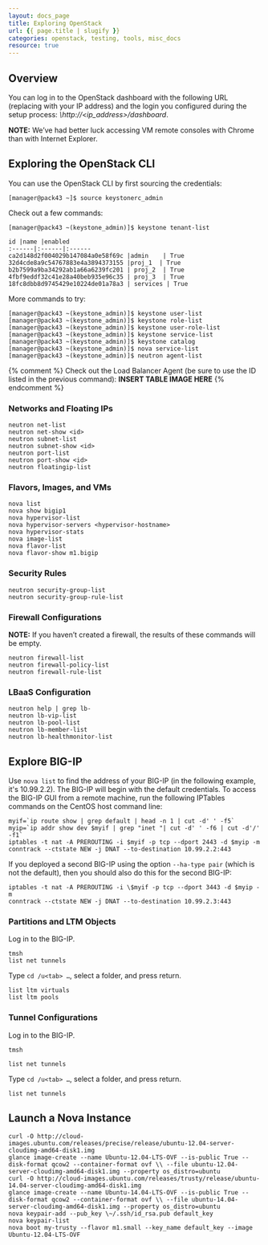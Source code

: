 ```yaml
---
layout: docs_page
title: Exploring OpenStack
url: {{ page.title | slugify }}
categories: openstack, testing, tools, misc_docs
resource: true
---
```


## Overview

You can log in to the OpenStack dashboard with the following URL (replacing with your IP address) and the login you configured during the setup process: *\http://<ip_address\>/dashboard*.

**NOTE:** We’ve had better luck accessing VM remote consoles with Chrome than with Internet Explorer.

## Exploring the OpenStack CLI

You can use the OpenStack CLI by first sourcing the credentials:

`[manager@pack43 ~]$ source keystonerc_admin`

Check out a few commands:

```
[manager@pack43 ~(keystone_admin)]$ keystone tenant-list

id |name |enabled 
:------|:------|:------
ca2d148d2f004029b147084a0e58f69c |admin    | True    
32d4cde8a9c54767883e4a3894373155 |proj_1  | True    
b2b7599a9ba34292ab1a66a6239fc201 | proj_2  | True    
4fbf9eddf32c41e28a40beb935e96c35 | proj_3  | True    
18fc8dbb8d9745429e10224de01a78a3 | services | True    
```

More commands to try:

```
[manager@pack43 ~(keystone_admin)]$ keystone user-list
[manager@pack43 ~(keystone_admin)]$ keystone role-list
[manager@pack43 ~(keystone_admin)]$ keystone user-role-list
[manager@pack43 ~(keystone_admin)]$ keystone service-list
[manager@pack43 ~(keystone_admin)]$ keystone catalog
[manager@pack43 ~(keystone_admin)]$ nova service-list
[manager@pack43 ~(keystone_admin)]$ neutron agent-list
```
{% comment %}
Check out the Load Balancer Agent (be sure to use the ID listed in the previous command):
**INSERT TABLE IMAGE HERE**
{% endcomment %}

### Networks and Floating IPs

```
neutron net-list
neutron net-show <id>
neutron subnet-list
neutron subnet-show <id>
neutron port-list
neutron port-show <id>
neutron floatingip-list
```

### Flavors, Images, and VMs

```
nova list
nova show bigip1
nova hypervisor-list
nova hypervisor-servers <hypervisor-hostname>
nova hypervisor-stats
nova image-list
nova flavor-list
nova flavor-show m1.bigip
```

### Security Rules

```
neutron security-group-list
neutron security-group-rule-list
```

### Firewall Configurations

**NOTE:** If you haven’t created a firewall, the results of these commands will be empty.

```
neutron firewall-list
neutron firewall-policy-list
neutron firewall-rule-list
```

### LBaaS Configuration

```
neutron help | grep lb-
neutron lb-vip-list
neutron lb-pool-list
neutron lb-member-list
neutron lb-healthmonitor-list
```

## Explore BIG-IP 

Use `nova list` to find the address of your BIG-IP (in the following example, it's 10.99.2.2). The BIG-IP will begin with the default credentials. To access the BIG-IP GUI from a remote machine, run the following IPTables commands on the CentOS host command line:

```
myif=`ip route show | grep default | head -n 1 | cut -d' ' -f5`
myip=`ip addr show dev $myif | grep "inet "| cut -d' ' -f6 | cut -d'/'
-f1`
iptables -t nat -A PREROUTING -i $myif -p tcp --dport 2443 -d $myip -m
conntrack --ctstate NEW -j DNAT --to-destination 10.99.2.2:443
```
If you deployed a second BIG-IP using the option `--ha-type pair` (which is not the default), then you should also do this for the second BIG-IP:

```
iptables -t nat -A PREROUTING -i \$myif -p tcp --dport 3443 -d $myip -m
conntrack --ctstate NEW -j DNAT --to-destination 10.99.2.3:443
```

### Partitions and LTM Objects

Log in to the BIG-IP.

```
tmsh
list net tunnels
```
Type `cd /u<tab> …`, select a folder, and press return.

```
list ltm virtuals
list ltm pools
```

### Tunnel Configurations

Log in to the BIG-IP.

```
tmsh

list net tunnels
```
Type `cd /u<tab> …`, select a folder, and press return.

```
list net tunnels
```

## Launch a Nova Instance

```
curl -O http://cloud-images.ubuntu.com/releases/precise/release/ubuntu-12.04-server-cloudimg-amd64-disk1.img
glance image-create --name Ubuntu-12.04-LTS-OVF --is-public True --disk-format qcow2 --container-format ovf \\ --file ubuntu-12.04-server-cloudimg-amd64-disk1.img --property os_distro=ubuntu
curl -O http://cloud-images.ubuntu.com/releases/trusty/release/ubuntu-14.04-server-cloudimg-amd64-disk1.img
glance image-create --name Ubuntu-14.04-LTS-OVF --is-public True --disk-format qcow2 --container-format ovf \\ --file ubuntu-14.04-server-cloudimg-amd64-disk1.img --property os_distro=ubuntu
nova keypair-add --pub_key \~/.ssh/id_rsa.pub default_key
nova keypair-list
nova boot my-trusty --flavor m1.small --key_name default_key --image Ubuntu-12.04-LTS-OVF
```